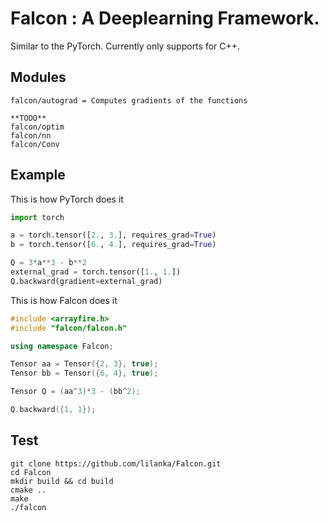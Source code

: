 # Falcon : A Deeplearning Framework.

Similar to the PyTorch. Currently only supports for C++. 

## Modules  
```shell
falcon/autograd = Computes gradients of the functions

**TODO**
falcon/optim 
falcon/nn
falcon/Conv
```

## Example  
This is how PyTorch does it
```python
import torch

a = torch.tensor([2., 3.], requires_grad=True)
b = torch.tensor([6., 4.], requires_grad=True)

Q = 3*a**3 - b**2
external_grad = torch.tensor([1., 1.])
Q.backward(gradient=external_grad)
```

This is how Falcon does it
```c++
#include <arrayfire.h>
#include "falcon/falcon.h"

using namespace Falcon;

Tensor aa = Tensor({2, 3}, true);
Tensor bb = Tensor({6, 4}, true);

Tensor Q = (aa^3)*3 - (bb^2);

Q.backward({1, 1});
```

## Test 
```shell
git clone https://github.com/lilanka/Falcon.git
cd Falcon
mkdir build && cd build
cmake ..
make 
./falcon
```
